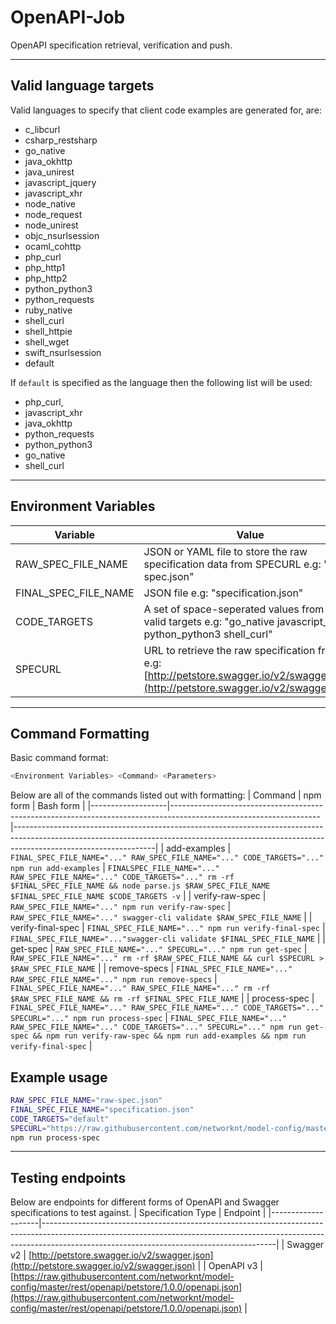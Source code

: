 # OpenAPI-Job
OpenAPI specification retrieval, verification and push.

---
## Valid language targets
Valid languages to specify that client code examples are generated for, are:
* c_libcurl
* csharp_restsharp
* go_native
* java_okhttp
* java_unirest
* javascript_jquery
* javascript_xhr
* node_native
* node_request
* node_unirest
* objc_nsurlsession
* ocaml_cohttp
* php_curl
* php_http1
* php_http2
* python_python3
* python_requests
* ruby_native
* shell_curl
* shell_httpie
* shell_wget
* swift_nsurlsession
* default

If `default` is specified as the language then the following list will be used:
* php_curl,
* javascript_xhr
* java_okhttp
* python_requests
* python_python3
* go_native
* shell_curl
---
## Environment Variables
| Variable             | Value                                                                                                                                    |
|----------------------|------------------------------------------------------------------------------------------------------------------------------------------|
| RAW_SPEC_FILE_NAME   | JSON or YAML file to store the raw specification data from SPECURL e.g: "raw-spec.json"                                                  |
| FINAL_SPEC_FILE_NAME | JSON file e.g: "specification.json"                                                                                                      |
| CODE_TARGETS         | A set of space-seperated values from the valid targets e.g: "go_native javascript_xhr python_python3 shell_curl"                         |
| SPECURL              | URL to retrieve the raw specification from e.g: [http://petstore.swagger.io/v2/swagger.json](http://petstore.swagger.io/v2/swagger.json) |

---
## Command Formatting
Basic command format:

```bash
<Environment Variables> <Command> <Parameters>
```

Below are all of the commands listed out with formatting:
| Command           | npm form                                                                                                          | Bash form                                                                                                                                                                                     |
|-------------------|-------------------------------------------------------------------------------------------------------------------|-----------------------------------------------------------------------------------------------------------------------------------------------------------------------------------------------|
| add-examples      | ``` FINAL_SPEC_FILE_NAME="..." RAW_SPEC_FILE_NAME="..." CODE_TARGETS="..." npm run add-examples ```               | ``` FINALSPEC_FILE_NAME="..." RAW_SPEC_FILE_NAME="..." CODE_TARGETS="..." rm -rf $FINAL_SPEC_FILE_NAME && node parse.js $RAW_SPEC_FILE_NAME $FINAL_SPEC_FILE_NAME $CODE_TARGETS -v ```        |
| verify-raw-spec   | ``` RAW_SPEC_FILE_NAME="..." npm run verify-raw-spec ```                                                          | ``` RAW_SPEC_FILE_NAME="..." swagger-cli validate $RAW_SPEC_FILE_NAME ```                                                                                                                     |
| verify-final-spec | ``` FINAL_SPEC_FILE_NAME="..." npm run verify-final-spec ```                                                      | ``` FINAL_SPEC_FILE_NAME="..."swagger-cli validate $FINAL_SPEC_FILE_NAME ```                                                                                                                  |
| get-spec          | ``` RAW_SPEC_FILE_NAME="..." SPECURL="..." npm run get-spec ```                                                   | ``` RAW_SPEC_FILE_NAME="..." rm -rf $RAW_SPEC_FILE_NAME && curl $SPECURL > $RAW_SPEC_FILE_NAME ```                                                                                            |
| remove-specs      | ``` FINAL_SPEC_FILE_NAME="..." RAW_SPEC_FILE_NAME="..." npm run remove-specs ```                                  | ``` FINAL_SPEC_FILE_NAME="..." RAW_SPEC_FILE_NAME="..." rm -rf $RAW_SPEC_FILE_NAME && rm -rf $FINAL_SPEC_FILE_NAME ```                                                                        |
| process-spec      | ``` FINAL_SPEC_FILE_NAME="..." RAW_SPEC_FILE_NAME="..." CODE_TARGETS="..." SPECURL="..." npm run process-spec ``` | ``` FINAL_SPEC_FILE_NAME="..." RAW_SPEC_FILE_NAME="..." CODE_TARGETS="..." SPECURL="..." npm run get-spec && npm run verify-raw-spec && npm run add-examples && npm run verify-final-spec ``` |

## Example usage

```bash
RAW_SPEC_FILE_NAME="raw-spec.json"
FINAL_SPEC_FILE_NAME="specification.json"
CODE_TARGETS="default"
SPECURL="https://raw.githubusercontent.com/networknt/model-config/master/rest/openapi/petstore/1.0.0/openapi.json"
npm run process-spec
```

---
## Testing endpoints

Below are endpoints for different forms of OpenAPI and Swagger specifications to test against.
| Specification Type | Endpoint                                                                                                                                                                                                             |
|--------------------|----------------------------------------------------------------------------------------------------------------------------------------------------------------------------------------------------------------------|
| Swagger v2         | [http://petstore.swagger.io/v2/swagger.json](http://petstore.swagger.io/v2/swagger.json)                                                                                                                             |
| OpenAPI v3         | [https://raw.githubusercontent.com/networknt/model-config/master/rest/openapi/petstore/1.0.0/openapi.json](https://raw.githubusercontent.com/networknt/model-config/master/rest/openapi/petstore/1.0.0/openapi.json) |